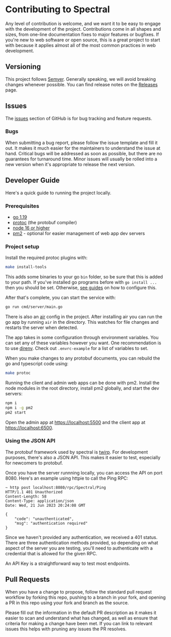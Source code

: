 # Contributing to Spectral

Any level of contribution is welcome, and we want it to be easy to engage with the development of the project. Contributions come in all shapes and sizes, from one-line documentation fixes to major features or bugfixes. If you're new to web software or open source, this is a great project to start with because it applies almost all of the most common practices in web development.

## Versioning

This project follows [Semver](https://semver.org/). Generally speaking, we will avoid breaking changes whenever possible. You can find release notes on the [Releases](https://github.com/aarongodin/spectral/releases) page.

## Issues

The [issues](https://github.com/aarongodin/spectral/issues) section of GitHub is for bug tracking and feature requests.

### Bugs

When submitting a bug report, please follow the issue template and fill it out. It makes it much easier for the maintainers to understand the issue at hand. Critical bugs will be addressed as soon as possible, but there are no guarantees for turnaround time. Minor issues will usually be rolled into a new version when it's appropriate to release the next version.

## Developer Guide

Here's a quick guide to running the project locally.

### Prerequisites

* [go 1.19](https://go.dev/)
* [protoc](https://grpc.io/docs/protoc-installation/) (the protobuf compiler)
* [node 16 or higher](https://nodejs.org/en)
* [pm2](https://pm2.keymetrics.io/) - optional for easier management of web app dev servers

### Project setup

Install the required protoc plugins with:

```sh
make install-tools
```

This adds some binaries to your go `bin` folder, so be sure that this is added to your path. If you've installed go programs before with `go install ...` then you should be set. Otherwise, [see guides](https://www.digitalocean.com/community/tutorials/how-to-build-and-install-go-programs#step-5-installing-go-programs-with-go-install) on how to configure this.

After that's complete, you can start the service with:

```sh
go run cmd/server/main.go
```

There is also an [air](https://github.com/cosmtrek/air) config in the project. After installing air you can run the go app by running `air` in the directory. This watches for file changes and restarts the server when detected.

The app takes in some configuration through environment variables. You can set any of these variables however you want. One recommendation is to use [direnv](https://direnv.net/). Check out `.envrc-example` for a list of variables to set.

When you make changes to any protobuf documents, you can rebuild the go and typescript code using:

```sh
make protoc
```

Running the client and admin web apps can be done with pm2. Install the node modules in the root directory, install pm2 globally, and start the dev servers:

```sh
npm i
npm i -g pm2
pm2 start
```

Open the admin app at [https://localhost:5500](https://localhost:5500) and the client app at [https://localhost:6500](https://localhost:6500).

### Using the JSON API

The protobuf framework used by spectral is [twirp](https://twitchtv.github.io/twirp/). For development purposes, there's also a JSON API. This makes it easier to test, especially for newcomers to protobuf.

Once you have the server runnning locally, you can access the API on port 8080. Here's an example using httpie to call the Ping RPC:

```
~ http post localhost:8080/rpc/Spectral/Ping
HTTP/1.1 401 Unauthorized
Content-Length: 58
Content-Type: application/json
Date: Wed, 21 Jun 2023 20:24:08 GMT

{
    "code": "unauthenticated",
    "msg": "authentication required"
}
```

Since we haven't provided any authentication, we received a 401 status. There are three authentication methods provided, so depending on what aspect of the server you are testing, you'll need to authenticate with a credential that is allowed for the given RPC.

An API Key is a straightforward way to test most endpoints.

## Pull Requests

When you have a change to propose, follow the standard pull request workflow by forking this repo, pushing to a branch in your fork, and opening a PR in this repo using your fork and branch as the source.

Please fill out the information in the default PR description as it makes it easier to scan and understand what has changed, as well as ensure that criteria for making a change have been met. If you can link to relevant issues this helps with pruning any issues the PR resolves.
